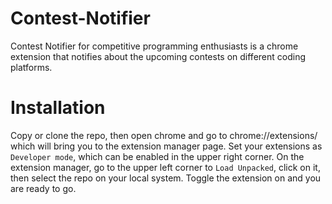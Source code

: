 # Contest-Notifier
Contest Notifier for competitive programming enthusiasts is a chrome extension that notifies about the upcoming contests on different coding platforms.

# Installation
Copy or clone the repo, then open chrome and go to chrome://extensions/ which will bring you to the extension manager page. Set your extensions as `Developer mode`, which can be enabled in the upper right corner. On the extension manager, go to the upper left corner to `Load Unpacked`, click on it, then select the repo on your local system. Toggle the extension on and you are ready to go.
